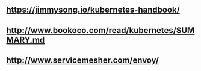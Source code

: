 https://jimmysong.io/kubernetes-handbook/
---
http://www.bookoco.com/read/kubernetes/SUMMARY.md
---
http://www.servicemesher.com/envoy/
---
